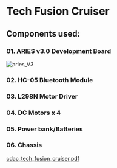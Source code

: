 # Tech Fusion Cruiser
## Components used: 
### 01. ARIES v3.0 Development Board

![aries_V3](https://images.mobilism.org/?di=R8PK)

### 02. HC-05 Bluetooth Module
### 03. L298N Motor Driver
### 04. DC Motors x 4
### 05. Power bank/Batteries
### 06. Chassis
[cdac_tech_fusion_cruiser.pdf](https://github.com/user-attachments/files/15751054/cdac_tech_fusion_cruiser.pdf)

